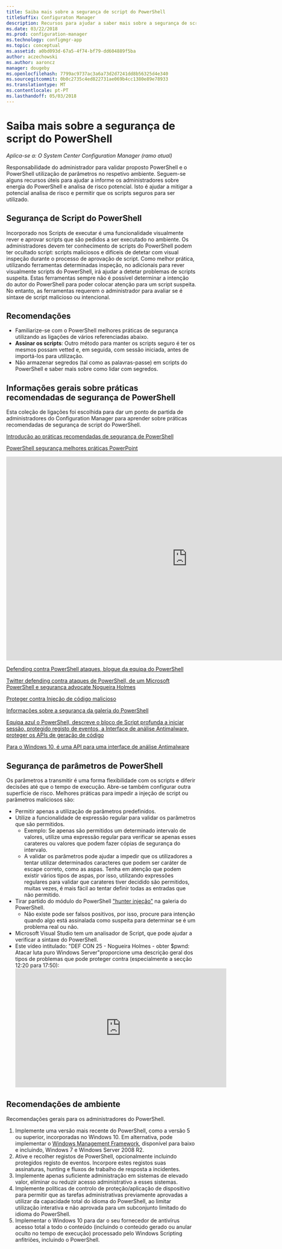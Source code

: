 ```yaml
---
title: Saiba mais sobre a segurança de script do PowerShell
titleSuffix: Configuraton Manager
description: Recursos para ajudar a saber mais sobre a segurança de script do PowerShell.
ms.date: 03/22/2018
ms.prod: configuration-manager
ms.technology: configmgr-app
ms.topic: conceptual
ms.assetid: a0bd093d-67a5-4f74-bf79-dd604889f5ba
author: aczechowski
ms.author: aaroncz
manager: dougeby
ms.openlocfilehash: 7799ac9737ac3a6a73d2d7241dd8b56325d4e340
ms.sourcegitcommit: 0b0c2735c4ed822731ae069b4cc1380e89e78933
ms.translationtype: MT
ms.contentlocale: pt-PT
ms.lasthandoff: 05/03/2018
---
```

# <a name="learn-more-about-powershell-script-security"></a>Saiba mais sobre a segurança de script do PowerShell

*Aplica-se a: O System Center Configuration Manager (ramo atual)*

Responsabilidade do administrador para validar proposto PowerShell e o PowerShell utilização de parâmetros no respetivo ambiente. Seguem-se alguns recursos úteis para ajudar a informe os administradores sobre energia do PowerShell e analisa de risco potencial. Isto é ajudar a mitigar a potencial analisa de risco e permitir que os scripts seguros para ser utilizado.

## <a name="powershell-script-security"></a>Segurança de Script do PowerShell
Incorporado nos Scripts de executar é uma funcionalidade visualmente rever e aprovar scripts que são pedidos a ser executado no ambiente. Os administradores devem ter conhecimento de scripts do PowerShell podem ter ocultado script: scripts maliciosos e difíceis de detetar com visual inspeção durante o processo de aprovação de script. Como melhor prática, utilizando ferramentas determinadas inspeção, no adicionais para rever visualmente scripts do PowerShell, irá ajudar a detetar problemas de scripts suspeita. Estas ferramentas sempre não é possível determinar a intenção do autor do PowerShell para poder colocar atenção para um script suspeita. No entanto, as ferramentas requerem o administrador para avaliar se é sintaxe de script malicioso ou intencional.

## <a name="recommendations"></a>Recomendações
- Familiarize-se com o PowerShell melhores práticas de segurança utilizando as ligações de vários referenciadas abaixo.
- **Assinar os scripts**: Outro método para manter os scripts seguro é ter os mesmos possam vetted e, em seguida, com sessão iniciada, antes de importá-los para utilização.
- Não armazenar segredos (tal como as palavras-passe) em scripts do PowerShell e saber mais sobre como lidar com segredos.


## <a name="general-information-about-powershell-security-best-practices"></a>Informações gerais sobre práticas recomendadas de segurança de PowerShell

Esta coleção de ligações foi escolhida para dar um ponto de partida de administradores do Configuration Manager para aprender sobre práticas recomendadas de segurança de script do PowerShell.  

[Introdução ao práticas recomendadas de segurança de PowerShell](https://blogs.msdn.microsoft.com/powershell/2013/12/16/powershell-security-best-practices/ )

[PowerShell segurança melhores práticas PowerPoint](https://msdnshared.blob.core.windows.net/media/MSDNBlogsFS/prod.evol.blogs.msdn.com/CommunityServer.Blogs.Components.WeblogFiles/00/00/00/63/74/metablogapi/1055.PowerShell-Security-Best-Practices_3CA24C32.pptx)

<iframe src="https://channel9.msdn.com/Events/Blue-Hat-Security-Briefings/BlueHat-Security-Briefings-Fall-2013-Sessions/PowerShell-Best-Practices/player" width="960" height="540" allowFullScreen frameBorder="0"></iframe>

[Defending contra PowerShell ataques, blogue da equipa do PowerShell](https://blogs.msdn.microsoft.com/powershell/2017/10/23/defending-against-powershell-attacks/)

[Twitter defending contra ataques de PowerShell, de um Microsoft PowerShell e segurança advocate Nogueira Holmes](https://twitter.com/Lee_Holmes/status/922462821081694208)

[Proteger contra Injeção de código malicioso](https://blogs.msdn.microsoft.com/powershell/2006/11/22/protecting-against-malicious-code-injection/)

[Informações sobre a segurança da galeria do PowerShell](https://blogs.msdn.microsoft.com/powershell/2015/08/06/powershell-gallery-new-security-scan/)

[Equipa azul o PowerShell, descreve o bloco de Script profunda a iniciar sessão, protegido registo de eventos, a Interface de análise Antimalware, proteger os APIs de geração de código](https://blogs.msdn.microsoft.com/powershell/2015/06/09/powershell-the-blue-team/)

[Para o Windows 10, é uma API para uma interface de análise Antimalware](https://cloudblogs.microsoft.com/microsoftsecure/2015/06/09/windows-10-to-offer-application-developers-new-malware-defenses/?source=mmpc)

## <a name="powershell-parameters-security"></a>Segurança de parâmetros de PowerShell
Os parâmetros a transmitir é uma forma flexibilidade com os scripts e diferir decisões até que o tempo de execução. Abre-se também configurar outra superfície de risco. Melhores práticas para impedir a injeção de script ou parâmetros maliciosos são:

- Permitir apenas a utilização de parâmetros predefinidos.
- Utilize a funcionalidade de expressão regular para validar os parâmetros que são permitidos.
    - Exemplo: Se apenas são permitidos um determinado intervalo de valores, utilize uma expressão regular para verificar se apenas esses carateres ou valores que podem fazer cópias de segurança do intervalo.
    - A validar os parâmetros pode ajudar a impedir que os utilizadores a tentar utilizar determinados caracteres que podem ser caráter de escape correto, como as aspas. Tenha em atenção que podem existir vários tipos de aspas, por isso, utilizando expressões regulares para validar que carateres tiver decidido são permitidos, muitas vezes, é mais fácil ao tentar definir todas as entradas que não permitido.
- Tirar partido do módulo do PowerShell ["hunter injeção"](https://www.powershellgallery.com/packages/InjectionHunter/1.0.0) na galeria do PowerShell.
    - Não existe pode ser falsos positivos, por isso, procure para intenção quando algo está assinalada como suspeita para determinar se é um problema real ou não. 
- Microsoft Visual Studio tem um analisador de Script, que pode ajudar a verificar a sintaxe do PowerShell.
- Este vídeo intitulado: "DEF CON 25 - Nogueira Holmes - obter $pwnd: Atacar luta puro Windows Server"proporcione uma descrição geral dos tipos de problemas que pode proteger contra (especialmente a secção 12:20 para 17:50):     <iframe width="560" height="315" src="https://www.youtube.com/embed/ahxMOAAani8" frameborder="0" allow="autoplay; encrypted-media" allowfullscreen></iframe>

## <a name="environment-recommendations"></a>Recomendações de ambiente
Recomendações gerais para os administradores do PowerShell.
1. Implemente uma versão mais recente do PowerShell, como a versão 5 ou superior, incorporadas no Windows 10. Em alternativa, pode implementar o [Windows Management Framework](https://www.microsoft.com/en-us/download/details.aspx?id=54616), disponível para baixo e incluindo, Windows 7 e Windows Server 2008 R2. 
2. Ative e recolher registos de PowerShell, opcionalmente incluindo protegidos registo de eventos. Incorpore estes registos suas assinaturas, hunting e fluxos de trabalho de resposta a incidentes.
3. Implemente apenas suficiente administração em sistemas de elevado valor, eliminar ou reduzir acesso administrativo a esses sistemas.
4. Implemente políticas de controlo de proteção/aplicação de dispositivo para permitir que as tarefas administrativas previamente aprovadas a utilizar da capacidade total do idioma do PowerShell, ao limitar utilização interativa e não aprovada para um subconjunto limitado do idioma do PowerShell.
5. Implementar o Windows 10 para dar o seu fornecedor de antivírus acesso total a todo o conteúdo (incluindo o conteúdo gerado ou anular oculto no tempo de execução) processado pelo Windows Scripting anfitriões, incluindo o PowerShell.